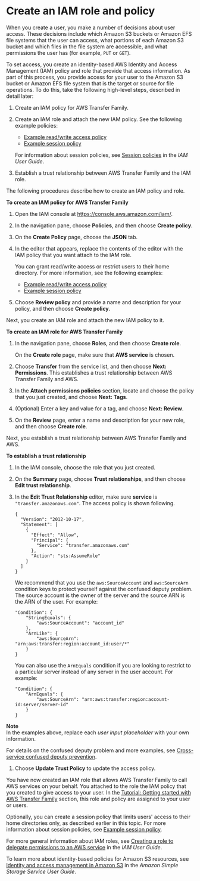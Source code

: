 # Create an IAM role and policy<a name="requirements-roles"></a>

When you create a user, you make a number of decisions about user access\. These decisions include which Amazon S3 buckets or Amazon EFS file systems that the user can access, what portions of each Amazon S3 bucket and which files in the file system are accessible, and what permissions the user has \(for example, `PUT` or `GET`\)\.

To set access, you create an identity\-based AWS Identity and Access Management \(IAM\) policy and role that provide that access information\. As part of this process, you provide access for your user to the Amazon S3 bucket or Amazon EFS file system that is the target or source for file operations\. To do this, take the following high\-level steps, described in detail later:

1. Create an IAM policy for AWS Transfer Family\.

1. Create an IAM role and attach the new IAM policy\. See the following example policies:
   + [Example read/write access policy](read-write-access.md)
   + [Example session policy](session-policy.md)

   For information about session policies, see [Session policies](https://docs.aws.amazon.com/IAM/latest/UserGuide/access_policies.html#policies_session) in the *IAM User Guide*\.

1. Establish a trust relationship between AWS Transfer Family and the IAM role\.

The following procedures describe how to create an IAM policy and role\. 

**To create an IAM policy for AWS Transfer Family**

1. Open the IAM console at [https://console\.aws\.amazon\.com/iam/](https://console.aws.amazon.com/iam/)\.

1. In the navigation pane, choose **Policies**, and then choose **Create policy**\.

1. On the **Create Policy** page, choose the **JSON** tab\.

1. In the editor that appears, replace the contents of the editor with the IAM policy that you want attach to the IAM role\.

   You can grant read/write access or restrict users to their home directory\. For more information, see the following examples:
   + [Example read/write access policy](read-write-access.md)
   + [Example session policy](session-policy.md)

1. Choose **Review policy** and provide a name and description for your policy, and then choose **Create policy**\.

Next, you create an IAM role and attach the new IAM policy to it\.

**To create an IAM role for AWS Transfer Family**

1. In the navigation pane, choose **Roles**, and then choose **Create role**\.

   On the **Create role** page, make sure that **AWS service** is chosen\.

1. Choose **Transfer** from the service list, and then choose **Next: Permissions**\. This establishes a trust relationship between AWS Transfer Family and AWS\.

1. In the **Attach permissions policies** section, locate and choose the policy that you just created, and choose **Next: Tags**\.

1. \(Optional\) Enter a key and value for a tag, and choose **Next: Review**\.

1. On the **Review** page, enter a name and description for your new role, and then choose **Create role**\.

Next, you establish a trust relationship between AWS Transfer Family and AWS\.<a name="establish-trust-transfer"></a>

**To establish a trust relationship**

1. In the IAM console, choose the role that you just created\.

1. On the **Summary** page, choose **Trust relationships**, and then choose **Edit trust relationship**\.

1. In the **Edit Trust Relationship** editor, make sure **service** is `"transfer.amazonaws.com"`\. The access policy is shown following\.

   ```
   {
     "Version": "2012-10-17",
     "Statement": [
       {
         "Effect": "Allow",
         "Principal": {
           "Service": "transfer.amazonaws.com"
         },
         "Action": "sts:AssumeRole"
       }
     ]
   }
   ```

   We recommend that you use the `aws:SourceAccount` and `aws:SourceArn` condition keys to protect yourself against the confused deputy problem\. The source account is the owner of the server and the source ARN is the ARN of the user\. For example:

   ```
   "Condition": {
       "StringEquals": {
           "aws:SourceAccount": "account_id"
       },
       "ArnLike": {
           "aws:SourceArn": "arn:aws:transfer:region:account_id:user/*"
       }
   }
   ```

   You can also use the `ArnEquals` condition if you are looking to restrict to a particular server instead of any server in the user account\. For example: 

   ```
   "Condition": {    
       "ArnEquals": {
           "aws:SourceArn": "arn:aws:transfer:region:account-id:server/server-id"
       }
   }
   ```
**Note**  
In the examples above, replace each *user input placeholder* with your own information\.

   For details on the confused deputy problem and more examples, see [Cross\-service confused deputy prevention](confused-deputy.md)\.

1. Choose **Update Trust Policy** to update the access policy\.

You have now created an IAM role that allows AWS Transfer Family to call AWS services on your behalf\. You attached to the role the IAM policy that you created to give access to your user\. In the [Tutorial: Getting started with AWS Transfer Family](getting-started.md) section, this role and policy are assigned to your user or users\.

Optionally, you can create a session policy that limits users' access to their home directories only, as described earlier in this topic\. For more information about session policies, see [Example session policy](session-policy.md)\.

For more general information about IAM roles, see [Creating a role to delegate permissions to an AWS service](https://docs.aws.amazon.com/IAM/latest/UserGuide/id_roles_create_for-service.html) in the *IAM User Guide*\.

To learn more about identity\-based policies for Amazon S3 resources, see [Identity and access management in Amazon S3](https://docs.aws.amazon.com/AmazonS3/latest/dev/s3-access-control.html) in the *Amazon Simple Storage Service User Guide*\.
